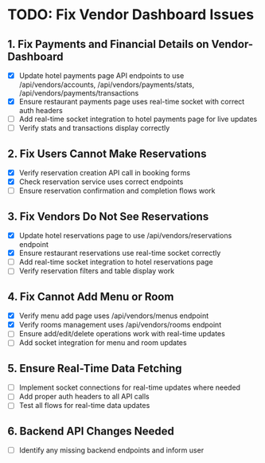 # TODO: Fix Vendor Dashboard Issues

## 1. Fix Payments and Financial Details on Vendor-Dashboard
- [x] Update hotel payments page API endpoints to use /api/vendors/accounts, /api/vendors/payments/stats, /api/vendors/payments/transactions
- [x] Ensure restaurant payments page uses real-time socket with correct auth headers
- [ ] Add real-time socket integration to hotel payments page for live updates
- [ ] Verify stats and transactions display correctly

## 2. Fix Users Cannot Make Reservations
- [x] Verify reservation creation API call in booking forms
- [x] Check reservation service uses correct endpoints
- [ ] Ensure reservation confirmation and completion flows work

## 3. Fix Vendors Do Not See Reservations
- [x] Update hotel reservations page to use /api/vendors/reservations endpoint
- [x] Ensure restaurant reservations use real-time socket correctly
- [ ] Add real-time socket integration to hotel reservations page
- [ ] Verify reservation filters and table display work

## 4. Fix Cannot Add Menu or Room
- [x] Verify menu add page uses /api/vendors/menus endpoint
- [x] Verify rooms management uses /api/vendors/rooms endpoint
- [ ] Ensure add/edit/delete operations work with real-time updates
- [ ] Add socket integration for menu and room updates

## 5. Ensure Real-Time Data Fetching
- [ ] Implement socket connections for real-time updates where needed
- [ ] Add proper auth headers to all API calls
- [ ] Test all flows for real-time data updates

## 6. Backend API Changes Needed
- [ ] Identify any missing backend endpoints and inform user
